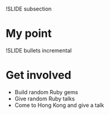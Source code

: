 !SLIDE subsection

# My point

!SLIDE bullets incremental

# Get involved

* Build random Ruby gems
* Give random Ruby talks
* Come to Hong Kong and give a talk
